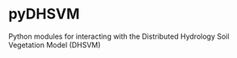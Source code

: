 # pyDHSVM
Python modules for interacting with the Distributed Hydrology Soil Vegetation Model (DHSVM)
